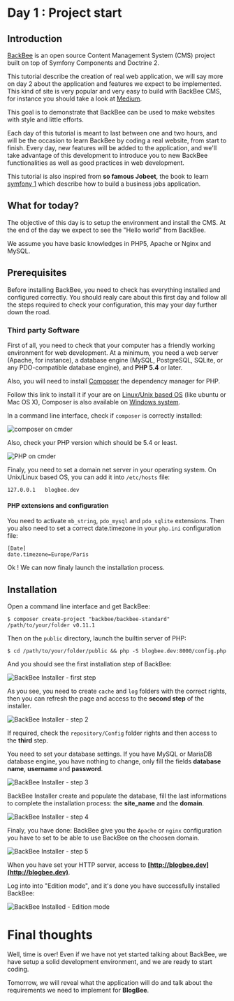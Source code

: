 Day 1 : Project start
================

Introduction
---------------

[BackBee](http://www.backbee.com) is an open source Content Management System (CMS) project built on top of Symfony Components and Doctrine 2.

This tutorial describe the creation of real web application, we will say more on day 2 about the application and features we expect to be implemented.
This kind of site is very popular and very easy to build with BackBee CMS, for instance you should take a look at [Medium](http://www.medium.com).

This goal is to demonstrate that BackBee can be used to make websites with style and little efforts.

Each day of this tutorial is meant to last between one and two hours, and will be the occasion to learn BackBee by coding a real website, from start to finish. Every day, new features will be added to the application, and we'll take advantage of this development to introduce you to new BackBee functionalities as well as good practices in web development.

This tutorial is also inspired from **so famous Jobeet**, the book to learn [symfony 1](http://symfony.com/legacy) which describe how to build a business jobs application.

What for today?
-------------------

The objective of this day is to setup the environment and install the CMS. At the end of the day we expect to see the "Hello world" from BackBee.

We assume you have basic knowledges in PHP5, Apache or Nginx and MySQL.

Prerequisites
----------------

Before installing BackBee, you need to check has everything installed and configured correctly. You should realy care about this first day and follow all the steps required to check your configuration, this may your day further down the road.

### Third party Software

First of all, you need to check that your computer has a friendly working environment for web development. At a minimum, you need a web server (Apache, for instance), a database engine (MySQL, PostgreSQL, SQLite, or any PDO-compatible database engine), and **PHP 5.4** or later.

Also, you will need to install [Composer](https://getcomposer.org/) the dependency manager for PHP.

Follow this link to install it if your are on [Linux/Unix based OS](https://getcomposer.org/doc/00-intro.md#globally) (like ubuntu or Mac OS X), Composer is also available on [Windows system](https://getcomposer.org/doc/00-intro.md#installation-windows).

In a command line interface, check if ``composer`` is correctly installed:

![composer on cmder](http://i.imgur.com/xDZi6Sc.png "composer")

Also, check your PHP version which should be 5.4 or least.

![PHP on cmder](http://i.imgur.com/DkgQJz2.png "PHP")


Finaly, you need to set a domain net server in your operating system.
On Unix/Linux based OS, you can add it into ``/etc/hosts`` file:

    127.0.0.1   blogbee.dev

#### PHP extensions and configuration

You need to activate ``mb_string``, ``pdo_mysql`` and ``pdo_sqlite`` extensions.
Then you also need to set a correct date.timezone in your ``php.ini`` configuration file:

    [Date]
    date.timezone=Europe/Paris

Ok ! We can now finaly launch the installation process.

Installation
--------------

Open a command line interface and get BackBee:

    $ composer create-project "backbee/backbee-standard" /path/to/your/folder v0.11.1

Then on the ``public`` directory, launch the builtin server of PHP:

    $ cd /path/to/your/folder/public && php -S blogbee.dev:8000/config.php

And you should see the first installation step of BackBee:

![BackBee Installer - first step](http://i.imgur.com/saok4nc.png "BackBee Installer - first step")

As you see, you need to create ``cache`` and ``log`` folders with the correct rights, then you can refresh the page and access to the **second step** of the installer.

![BackBee Installer - step 2](http://i.imgur.com/YBUecHz.png "BackBee Installer - step 2")

If required, check the ``repository/Config`` folder rights and then access to the **third** step.

You need to set your database settings. If you have MySQL or MariaDB database engine, you have nothing to change, only fill the fields **database name**, **username** and **password**.

![BackBee Installer - step 3](http://i.imgur.com/ylWQZPm.png "BackBee Installer - step 3")

BackBee Installer create and populate the database, fill the last informations to complete the installation process: the **site_name** and the **domain**.

![BackBee Installer - step 4](http://i.imgur.com/OMhfsrI.png "BackBee Installer - step 4")

Finaly, you have done: BackBee give you the ``Apache`` or ``nginx`` configuration you have to set to be able to use BackBee on the choosen domain.

![BackBee Installer - step 5](http://i.imgur.com/hvdhOjN.png "BackBee Installer - step 5")

When you have set your HTTP server, access to **[http://blogbee.dev](http://blogbee.dev)**.

Log into into "Edition mode", and it's done you have successfully installed BackBee:

![BackBee Installed - Edition mode](http://i.imgur.com/3LBfnBL.png "BackBee Installed - Edition mode")

Final thoughts
============

Well, time is over! Even if we have not yet started talking about BackBee, we have setup a solid development environment,  and we are ready to start coding.

Tomorrow, we will reveal what the application will do and talk about the requirements we need to implement for **BlogBee**.

